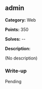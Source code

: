 ## admin

**Category:** Web

**Points:** 350

**Solves:** --

**Description:**

(No description)

### Write-up

Pending